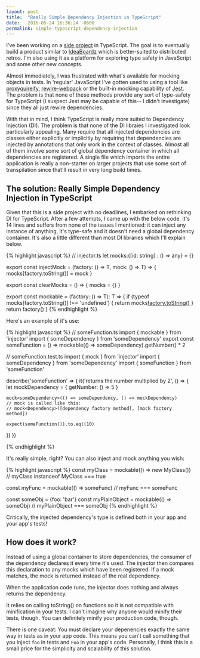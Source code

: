```yaml
---
layout: post
title:  "Really Simple Dependency Injection in TypeScript"
date:   2016-05-24 16:36:24 -0600
permalink: simple-typescript-dependency-injection
---
```


I've been working on a [side project](https://github.com/mlawrie/sticky-board) in TypeScript. The goal is to eventually build a product similar to [IdeaBoardz](http://www.ideaboardz.com/) which is better-suited to distributed retros. I'm also using it as a platform for exploring type safety in JavaScript and some other new concepts.

Almost immediately, I was frustrated with what's available for mocking objects in tests. In 'regular' JavaScript I've gotten used to using a tool like [proxyquireify](https://github.com/thlorenz/proxyquireify), [rewire-webpack](https://github.com/jhnns/rewire-webpack) or the built-in mocking capability of [Jest](https://facebook.github.io/jest/). The problem is that none of these methods provide any sort of type-safety for TypeScript (I suspect Jest may be capable of this-- I didn't investigate) since they all just rewire dependencies.

With that in mind, I think TypeScript is really more suited to Dependency Injection (DI). The problem is that none of the DI libraies I investigated look particularly appealing. Many require that all injected dependencies are classes either explicitly or implicitly by requiring that dependencies are injected by annotations that only work in the context of classes. Almost all of them involve some sort of global dependency container in which all dependencies are registered. A single file which imports the entire application is really a non-starter on larger projects that use some sort of transpilation  since that'll result in very long build times.

## The solution: Really Simple Dependency Injection in TypeScript

Given that this is a side project with no deadlines, I embarked on rethinking DI for TypeScript. After a few attempts, I came up with the below code. It's 14 lines and suffers from none of the issues I mentioned: it can inject any instance of anything, it's type-safe and it doesn't need a global dependency container. It's also a little different than most DI libraries which I'll explain below.

{% highlight javascript %}
// injector.ts
let mocks:{[id: string] : () => any} = {}

export const injectMock = <T>(factory: () => T, mock: () => T) => {
  mocks[factory.toString()] = mock
}
  
export const clearMocks = () => {
  mocks = {}
}

export const mockable = <T>(factory: () => T): T => {
  if (typeof mocks[factory.toString()] !== 'undefined') {
    return mocks[factory.toString()]()
  }
  return factory()
}
{% endhighlight %}

Here's an example of it's use:

{% highlight javascript %}
// someFunction.ts
import { mockable } from 'injector'
import { someDependency } from 'someDependency'
export const someFunction = () =>
 mockable(() => someDependency).getNumber() * 2


// someFunction.test.ts
import { mock } from 'injector'
import { someDependency } from 'someDependency'
import { someFunction } from 'someFunction'

describe('someFunction' => {
  it('returns the number multiplied by 2', () => {
    let mockDependency = { getNumber: () => 5 }
    
    mock<someDependency>(() => someDependency, () => mockDependency)
    // mock is called like this:
    // mock<Dependency>([dependency factory method], [mock factory method])
    
    expect(someFunction()).to.eql(10)
  })
})

{% endhighlight %}

It's really simple, right? You can also inject and mock anything you wish:

{% highlight javascript %}
const myClass = mockable(() => new MyClass())
// myClass instanceof MyClass === true

const myFunc = mockable(() => someFunc)
// myFunc === someFunc

const someObj = {foo: 'bar'}
const myPlainObject = mockable(() => someObj)
// myPlainObject === someObj
{% endhighlight %}

Critically, the injected dependency's type is defined both in your app and your app's tests! 

## How does it work?

Instead of using a global container to store dependencies, the consumer of the dependency declares it every time it's used. The injector then compares this declaration to any mocks which have been registered. If a mock matches, the mock is returned instead of the real dependency.

When the application code runs, the injector does nothing and always returns the dependency.

It relies on calling toString() on functions so it is not compatible with minification in your tests. I can't imagine why anyone would minify their tests, though. You can definitely minify your production code, though.

There is one caveat: You must declare your depenencies exactly the same way in tests as in your app code. This means you can't call something that you inject `foo` in tests and `Foo` in your app's code. Personally, I think this is a small price for the simplicity and scalability of this solution. 